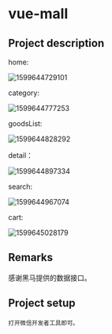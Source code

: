 # vue-mall

## **Project description**

home:

![1599644729101](https://github.com/tangxiaozhu520/a-miniprogram-program/blob/master/IMG/home.png)

category:

![1599644777253](https://github.com/tangxiaozhu520/a-miniprogram-program/blob/master/IMG/category.png)

goodsList:

![1599644828292](https://github.com/tangxiaozhu520/a-miniprogram-program/blob/master/IMG/goods_list.png)

detail：

![1599644897334](https://github.com/tangxiaozhu520/a-miniprogram-program/blob/master/IMG/detail.png)

search:

![1599644967074](https://github.com/tangxiaozhu520/a-miniprogram-program/blob/master/IMG/search.png)

cart:

![1599645028179](https://github.com/tangxiaozhu520/a-miniprogram-program/blob/master/IMG/cart.png)

## Remarks

感谢黑马提供的数据接口。

## Project setup
```
打开微信开发者工具即可。
```



